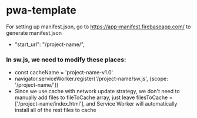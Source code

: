# pwa-template
For setting up manifest.json, go to https://app-manifest.firebaseapp.com/ to generate manifest.json
  * "start_url": "/project-name/",
### In sw.js, we need to modify these places:
  * const cacheName = 'project-name-v1.0'
  * navigator.serviceWorker.register('/project-name/sw.js', {scope: '/project-name/'})
  * Since we use cache with network update strategy, we don't need to manually add files to fileToCache array, just leave filesToCache = ['/project-name/index.html'], and Service Worker will automatically install all of the rest files to cache
  
  

